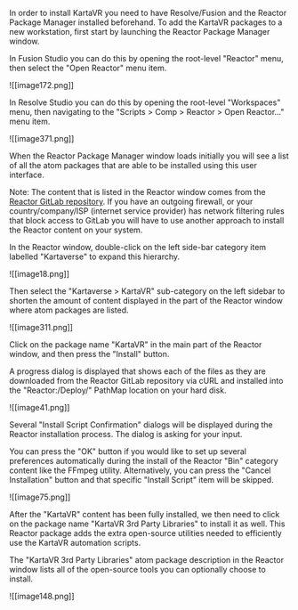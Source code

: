 In order to install KartaVR you need to have Resolve/Fusion and the Reactor Package Manager installed beforehand. To add the KartaVR packages to a new workstation, first start by launching the Reactor Package Manager window.

In Fusion Studio you can do this by opening the root-level "Reactor" menu, then select the "Open Reactor" menu item.

![[image172.png]]

In Resolve Studio you can do this by opening the root-level "Workspaces" menu, then navigating to the "Scripts \> Comp \> Reactor \> Open Reactor..." menu item.

![[image371.png]]

When the Reactor Package Manager window loads initially you will see a list of all the atom packages that are able to be installed using this user interface.

Note: The content that is listed in the Reactor window comes from the [Reactor GitLab repository](https://gitlab.com/WeSuckLess/Reactor). If you have an outgoing firewall, or your country/company/ISP (internet service provider) has network filtering rules that block access to GitLab you will have to use another approach to install the Reactor content on your system.

In the Reactor window, double-click on the left side-bar category item labelled "Kartaverse" to expand this hierarchy.

![[image18.png]]

Then select the "Kartaverse \> KartaVR" sub-category on the left sidebar to shorten the amount of content displayed in the part of the Reactor window where atom packages are listed.

![[image311.png]]

Click on the package name "KartaVR" in the main part of the Reactor window, and then press the "Install" button.

A progress dialog is displayed that shows each of the files as they are downloaded from the Reactor GitLab repository via cURL and installed into the "Reactor:/Deploy/" PathMap location on your hard disk.

![[image41.png]]

Several "Install Script Confirmation" dialogs will be displayed during the Reactor installation process. The dialog is asking for your input.

You can press the "OK" button if you would like to set up several preferences automatically during the install of the Reactor "Bin" category content like the FFmpeg utility. Alternatively, you can press the "Cancel Installation" button and that specific "Install Script" item will be skipped.

![[image75.png]]

After the "KartaVR" content has been fully installed, we then need to click on the package name "KartaVR 3rd Party Libraries" to install it as well. This Reactor package adds the extra open-source utilities needed to efficiently use the KartaVR automation scripts.

The "KartaVR 3rd Party Libraries" atom package description in the Reactor window lists all of the open-source tools you can optionally choose to install.

![[image148.png]]